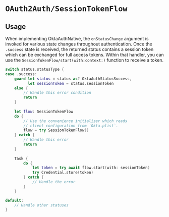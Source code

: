 # ``OAuth2Auth/SessionTokenFlow``

## Usage

When implementing OktaAuthNative, the `onStatusChange` argument is invoked for various state changes throughout authentication. Once the `.success` state is received, the returned status contains a session token which can be exchanged for full access tokens. Within that handler, you can use the ``SessionTokenFlow/start(with:context:)`` function to receive a token.

```swift
switch status.statusType {
case .success:
    guard let status = status as? OktaAuthStatusSuccess,
          let sessionToken = status.sessionToken
    else {
        // Handle this error condition
        return
    }
    
    let flow: SessionTokenFlow
    do {
        // Use the convenience initializer which reads
        // client configuration from `Okta.plist`.
        flow = try SessionTokenFlow()
    } catch {
        // Handle this error
        return
    }
    
    Task {
        do {
            let token = try await flow.start(with: sessionToken)
            try Credential.store(token)
        } catch {
            // Handle the error
        }
    }

default:
    // Handle other statuses
}
```

